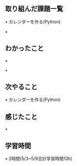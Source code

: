 ## 取り組んだ課題一覧
• カレンダーを作る(Python)

• 


## わかったこと
• 

• 


## 次やること
• カレンダーを作る(Python)



## 感じたこと
• 


## 学習時間
• 2時間(5/3~5/9合計学習時間13h)